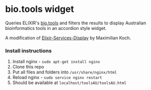 # bio.tools widget
Queries ELIXIR's [bio.tools](https://bio.tools/) and filters the results to display Australian bioinformatics tools in an accordion style widget.

A modification of [Elixir-Services-Display](https://github.com/tschaka1904/Elixir-Services-Display) by Maximilian Koch.

### Install instructions
1. Install nginx - `sudo apt-get install nginx`
2. Clone this repo
3. Put all files and folders into `/usr/share/nginx/html`
4. Reload nginx - `sudo service nginx restart`
5. Should be available at `localhost/toolsAU/toolsAU.html`

